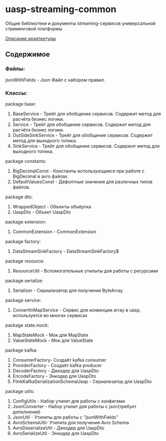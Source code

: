 # uasp-streaming-common

Общие библиотеки и документы streaming-сервисов универсальной стрименговой платформы

[Описание архитектуры](docs\architecture.md)


## Содержимое 
### Файлы:
jsonWithFields - Json Файл с набором правил.

### Классы:
package base:
1) BaseService - Трейт для обобщение сервисов. Содержит метод для расчёта бизнес логики.
2) Service - Трейт для обобщение сервисов. Содержит метод для расчёта бизнес логики.
3) OutSideSinkService - Трейт для обобщение сервисов. Содержит метод для выходного топика.
4) SinkService - Трейт для обобщение сервисов. Содержит метод для выходного топика.

package constants:
1) BigDecimalConst - Константы использующиеся при работе с BigDecimal в avro файлах. 
2) DefaultValuesConst - Дефолтные значения для различных типов файлов.

package dto:
1) WrappedObject - Объекты объёртка
2) UaspDto - Объект UaspDto

package extension:
1) CommonExtension - CommonExtension

package factory:
1) DataStreamSinkFactory - DataStreamSinkFactory$

package resource:
1) ResourceUtil - Вспомогательные утилыты для работы с ресурсами

package serialize:
1) Serializer - Сериализатор для получения ByteArray

package service:
1) ConvertInMapService - Сервис для  конвенции array в uasp, используется во многих сервисах

package state.mock:
1) MapStateMock - Мок для MapState
2) ValueStateMock - Мок для ValueState

package kafka:
1) ConsumerFactory- Создаёт kafka consumer
2) ProviderFactory - Cоздаёт kafka producer
3) DecoderFactory - Декодер для UaspDto
4) EncodeFactory - Энкодер для UaspDto
5) FlinkKafkaSerializationSchemaUasp - Сериализатор для UaspDto

package utils:
1) ConfigUtils - Набор утилит для работы с конфигами
2) JsonConverter - Набор утилит для работы с json(требует дополнения)
3) JsonUtil - Утилиты для работы с "jsonWithFields"
4) AvroSchemaUtil- Утилита для получения Avro Schema
5) AvroDeserializeUtil - Декодер для UaspDto
6) AvroSerializeUtil - Энкодер для UaspDto
